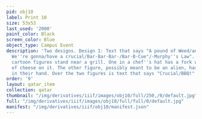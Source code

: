 ```yaml
---
pid: obj10
label: Print 10
size: 53x53
last_used: '2000'
paint_color: Black
screen_color: Blue
object_type: Campus Event
description: 'Two designs. Design 1: Text that says "A pound of Weed/and a Keg of/Brew-
  We''re gonna/have a crucial/Bar-Bar-Bar-/Bar-B-Cue"/-Murphy''s Law". Design 2: Two
  cartoon figures stand near a grill. One in a chef''s hat has a fork with a piece
  of cheese on it. The other figure, possibly meant to be an alien, has a martini
  in their hand. Over the two figures is text that says "Crucial/BBQ!"'
order: '9'
layout: qatar_item
collection: qatar
thumbnail: "/img/derivatives/iiif/images/obj10/full/250,/0/default.jpg"
full: "/img/derivatives/iiif/images/obj10/full/full/0/default.jpg"
manifest: "/img/derivatives/iiif/obj10/manifest.json"
---
```

